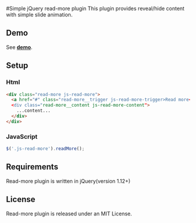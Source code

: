 #Simple jQuery read-more plugin
This plugin provides reveal/hide content with simple slide animation.

## Demo
See **[demo](http://primemodule.github.io/read-more/)**.

## Setup

### Html
```html
<div class="read-more js-read-more">
  <a href="#" class="read-more__trigger js-read-more-trigger>Read more</a>
  <div class="read-more__content js-read-more-content">
    ...content...
  </div>
</div>
```

### JavaScript
```javascript
$('.js-read-more').readMore();
```

## Requirements
Read-more plugin is written in jQuery(version 1.12+)

## License
Read-more plugin is released under an MIT License.
